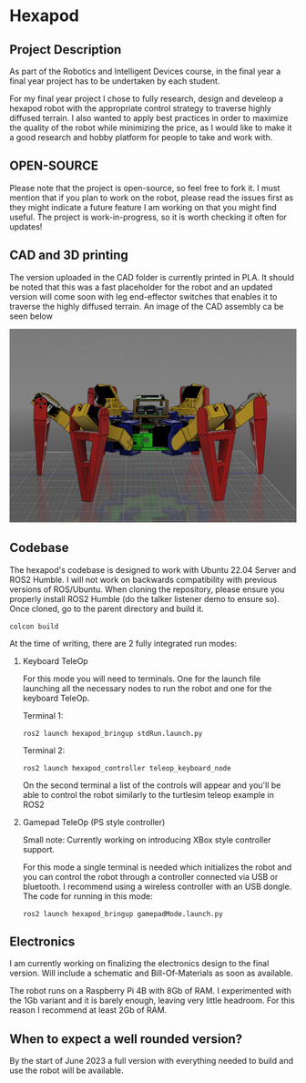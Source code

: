 # Hexapod

## Project Description

As part of the Robotics and Intelligent Devices course, in the final year a final year project has to be undertaken by each student.

For my final year project I chose to fully research, design and develeop a hexapod robot with the appropriate control strategy to traverse highly diffused terrain. I also wanted to apply best practices in order to maximize the quality of the robot while minimizing the price, as I would like to make it a good research and hobby platform for people to take and work with.

## OPEN-SOURCE

Please note that the project is open-source, so feel free to fork it. I must mention that if you plan to work on the robot, please read the issues first as they might indicate a future feature I am working on that you might find useful. The project is work-in-progress, so it is worth checking it often for updates!

## CAD and 3D printing

The version uploaded in the CAD folder is currently printed in PLA. It should be noted that this was a fast placeholder for the robot and an updated version will come soon with leg end-effector switches that enables it to traverse the highly diffused terrain. An image of the CAD assembly ca be seen below

![CAD of Robot](CAD/front_view.png?raw=true "Hexapod Assembly")

## Codebase

The hexapod's codebase is designed to work with Ubuntu 22.04 Server and ROS2 Humble. I will not work on backwards compatibility with previous versions of ROS/Ubuntu. When cloning the repository, please ensure you properly install ROS2 Humble (do the talker listener demo to ensure so). Once cloned, go to the parent directory and build it.

```
colcon build
```

At the time of writing, there are 2 fully integrated run modes:

1. Keyboard TeleOp

    For this mode you will need to terminals. One for the launch file launching all the necessary nodes to run the robot and one for the keyboard TeleOp.

    Terminal 1:
    ```
    ros2 launch hexapod_bringup stdRun.launch.py
    ```
    Terminal 2:
    ```
    ros2 launch hexapod_controller teleop_keyboard_node
    ```

    On the second terminal a list of the controls will appear and you'll be able to control the robot similarly to the turtlesim teleop example in ROS2

2. Gamepad TeleOp (PS style controller)

    Small note: Currently working on introducing XBox style controller support.

    For this mode a single terminal is needed which initializes the robot and you can control the robot through a controller connected via USB or bluetooth. I recommend using a wireless controller with an USB dongle. The code for running in this mode:

    ```
    ros2 launch hexapod_bringup gamepadMode.launch.py
    ```

## Electronics

I am currently working on finalizing the electronics design to the final version. Will include a schematic and Bill-Of-Materials as soon as available.

The robot runs on a Raspberry Pi 4B with 8Gb of RAM. I experimented with the 1Gb variant and it is barely enough, leaving very little headroom. For this reason I recommend at least 2Gb of RAM.

## When to expect a well rounded version?

By the start of June 2023 a full version with everything needed to build and use the robot will be available.